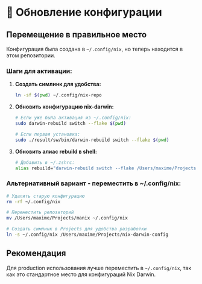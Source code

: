 # 🔄 Обновление конфигурации

## Перемещение в правильное место

Конфигурация была создана в `~/.config/nix`, но теперь находится в этом репозитории.

### Шаги для активации:

1. **Создать симлинк для удобства:**
   ```bash
   ln -sf $(pwd) ~/.config/nix-repo
   ```

2. **Обновить конфигурацию nix-darwin:**
   ```bash
   # Если уже была активация из ~/.config/nix:
   sudo darwin-rebuild switch --flake $(pwd)
   
   # Если первая установка:
   sudo ./result/sw/bin/darwin-rebuild switch --flake $(pwd)
   ```

3. **Обновить алиас rebuild в shell:**
   ```bash
   # Добавить в ~/.zshrc:
   alias rebuild="darwin-rebuild switch --flake /Users/maxime/Projects/manix"
   ```

### Альтернативный вариант - переместить в ~/.config/nix:

```bash
# Удалить старую конфигурацию
rm -rf ~/.config/nix

# Переместить репозиторий
mv /Users/maxime/Projects/manix ~/.config/nix

# Создать симлинк в Projects для удобства разработки
ln -s ~/.config/nix /Users/maxime/Projects/nix-darwin-config
```

## Рекомендация

Для production использования лучше переместить в `~/.config/nix`, так как это стандартное место для конфигураций Nix Darwin.